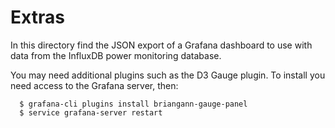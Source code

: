 # Extras

In this directory find the JSON export of a Grafana dashboard to use with
data from the InfluxDB power monitoring database.

You may need additional plugins such as the D3 Gauge plugin. To install you
need access to the Grafana server, then:

```
  $ grafana-cli plugins install briangann-gauge-panel
  $ service grafana-server restart
```
